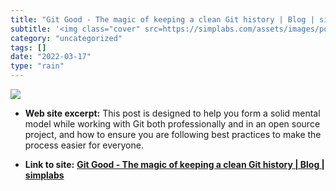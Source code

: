 ```yaml
---
title: "Git Good - The magic of keeping a clean Git history | Blog | simplabs"
subtitle: '<img class="cover" src=https://simplabs.com/assets/images/posts/2021-05-26-keeping-a-clean-git-histo...'
category: "uncategorized"
tags: []
date: "2022-03-17"
type: "rain"
---
```

<img class="cover" src=https://simplabs.com/assets/images/posts/2021-05-26-keeping-a-clean-git-history/og-image-f230bfb2c964cc99d347fd7995135d3b.png>



* **Web site excerpt:** This post is designed to help you form a solid mental model while working with Git both professionally and in an open source project, and how to ensure you are following best practices to make the process easier for everyone.

* **Link to site:** **[Git Good - The magic of keeping a clean Git history | Blog | simplabs](https://simplabs.com/blog/2021/05/26/keeping-a-clean-git-history/)**